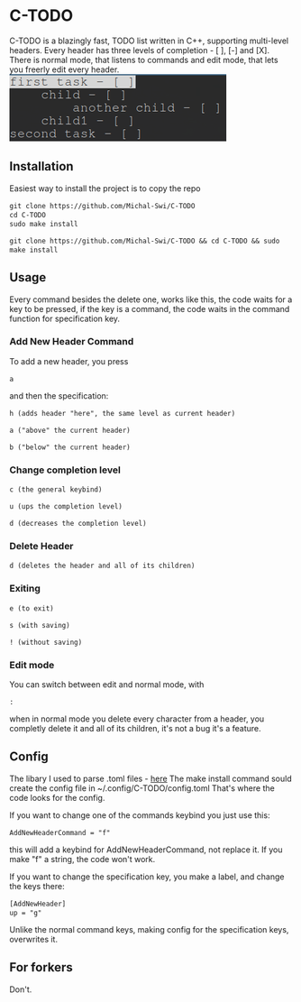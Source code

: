 # C-TODO
C-TODO is a blazingly fast, TODO list written in C++, supporting multi-level headers. 
Every header has three levels of completion - [ ], [-] and [X]. There is normal mode, 
that listens to commands and edit mode, that lets you freerly edit every header.
![example](example.png)

## Installation
Easiest way to install the project is to copy the repo
```
git clone https://github.com/Michal-Swi/C-TODO
cd C-TODO
sudo make install
```
```
git clone https://github.com/Michal-Swi/C-TODO && cd C-TODO && sudo make install
```
## Usage
Every command besides the delete one, works like this, the code waits for a key
to be pressed, if the key is a command, the code waits in the command function 
for specification key. 

### Add New Header Command
To add a new header, you press
```
a
```
and then the specification:
```
h (adds header "here", the same level as current header)
```
```
a ("above" the current header)
```
```
b ("below" the current header)
```

### Change completion level
```
c (the general keybind)
```
```
u (ups the completion level)
```
```
d (decreases the completion level)
```

### Delete Header
```
d (deletes the header and all of its children)
```

### Exiting
```
e (to exit)
```
```
s (with saving)
```
```
! (without saving)
```

### Edit mode
You can switch between edit and normal mode, with
```
:
```
when in normal mode you delete every character from a header, you completly delete it
and all of its children, it's not a bug it's a feature. 

## Config
The libary I used to parse .toml files - [here](https://marzer.github.io/tomlplusplus/)
The make install command sould create the config file in ~/.config/C-TODO/config.toml
That's where the code looks for the config.

If you want to change one of the commands keybind you just use this:
```
AddNewHeaderCommand = "f"
```
this will add a keybind for AddNewHeaderCommand, not replace it.
If you make "f" a string, the code won't work.

If you want to change the specification key, you make a label, and change the keys there:
```
[AddNewHeader]
up = "g"
```
Unlike the normal command keys, making config for the specification keys, overwrites it.

## For forkers
Don't.
